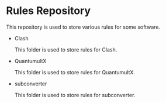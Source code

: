 # Rules Repository

This repository is used to store various rules for some software.

- Clash

  This folder is used to store rules for Clash.

- QuantumultX

  This folder is used to store rules for QuantumultX.

- subconverter

  This folder is used to store rules for subconverter.
